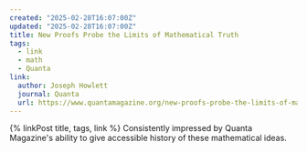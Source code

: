 ```yaml
---
created: "2025-02-28T16:07:00Z"
updated: "2025-02-28T16:07:00Z"
title: New Proofs Probe the Limits of Mathematical Truth
tags:
  - link
  - math
  - Quanta
link:
  author: Joseph Howlett
  journal: Quanta
  url: https://www.quantamagazine.org/new-proofs-probe-the-limits-of-mathematical-truth-20250203/
---
```


{% linkPost title, tags, link %} Consistently impressed by Quanta Magazine's ability to give accessible history of these mathematical ideas.
